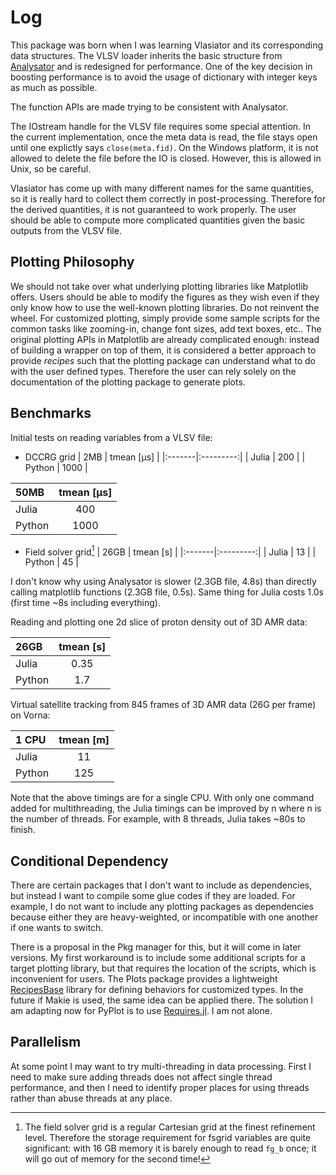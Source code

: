 # Log

This package was born when I was learning Vlasiator and its corresponding data structures.
The VLSV loader inherits the basic structure from [Analysator](https://github.com/fmihpc/analysator) and is redesigned for performance.
One of the key decision in boosting performance is to avoid the usage of dictionary with integer keys as much as possible.

The function APIs are made trying to be consistent with Analysator.

The IOstream handle for the VLSV file requires some special attention.
In the current implementation, once the meta data is read, the file stays open until one explictly says `close(meta.fid)`.
On the Windows platform, it is not allowed to delete the file before the IO is closed.
However, this is allowed in Unix, so be careful.

Vlasiator has come up with many different names for the same quantities, so it is really hard to collect them correctly in post-processing. Therefore for the derived quantities, it is not guaranteed to work properly. The user should be able to compute more complicated quantities given the basic outputs from the VLSV file.

## Plotting Philosophy

We should not take over what underlying plotting libraries like Matplotlib offers.
Users should be able to modify the figures as they wish even if they only know how to use the well-known plotting libraries.
Do not reinvent the wheel. For customized plotting, simply provide some sample scripts for the common tasks like zooming-in, change font sizes, add text boxes, etc..
The original plotting APIs in Matplotlib are already complicated enough: instead of building a wrapper on top of them, it is considered a better approach to provide *recipes* such that the plotting package can understand what to do with the user defined types. Therefore the user can rely solely on the documentation of the plotting package to generate plots.

## Benchmarks

Initial tests on reading variables from a VLSV file: 

* DCCRG grid
| 2MB   | tmean [μs] |
|:-------|:---------:|
| Julia  | 200    |
| Python | 1000   |

| 50MB   | tmean [μs] |
|:-------|:---------:|
| Julia  | 400    |
| Python | 1000   |

* Field solver grid[^1]
| 26GB   | tmean [s] |
|:-------|:---------:|
| Julia  | 13   |
| Python | 45   |

[^1]: The field solver grid is a regular Cartesian grid at the finest refinement level. Therefore the storage requirement for fsgrid variables are quite significant: with 16 GB memory it is barely enough to read `fg_b` once; it will go out of memory for the second time!

I don't know why using Analysator is slower (2.3GB file, 4.8s) than directly calling matplotlib functions (2.3GB file, 0.5s).
Same thing for Julia costs 1.0s (first time ~8s including everything).

Reading and plotting one 2d slice of proton density out of 3D AMR data:

| 26GB   | tmean [s] |
|:-------|:---------:|
| Julia  | 0.35  |
| Python | 1.7   |

Virtual satellite tracking from 845 frames of 3D AMR data (26G per frame) on Vorna:

| 1 CPU   | tmean [m] |
|:-------|:---------:|
| Julia  | 11    |
| Python | 125   |

Note that the above timings are for a single CPU. With only one command added for multithreading, the Julia timings can be improved by n where n is the number of threads. For example, with 8 threads, Julia takes ~80s to finish.

## Conditional Dependency

There are certain packages that I don't want to include as dependencies, but instead I want to compile some glue codes if they are loaded. For example, I do not want to include any plotting packages as dependencies because either they are heavy-weighted, or incompatible with one another if one wants to switch.

There is a proposal in the Pkg manager for this, but it will come in later versions.
My first workaround is to include some additional scripts for a target plotting library, but that requires the location of the scripts, which is inconvenient for users.
The Plots package provides a lightweight [RecipesBase](http://juliaplots.org/RecipesBase.jl/dev/) library for defining behaviors for customized types. In the future if Makie is used, the same idea can be applied there.
The solution I am adapting now for PyPlot is to use [Requires.jl](https://github.com/JuliaPackaging/Requires.jl).
I am not alone.

## Parallelism

At some point I may want to try multi-threading in data processing. First I need to make sure adding threads does not affect single thread performance, and then I need to identify proper places for using threads rather than abuse threads at any place.